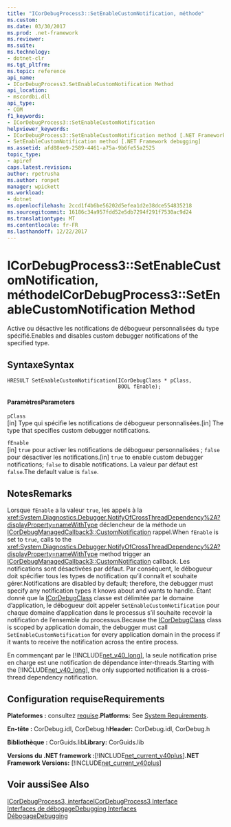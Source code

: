 ```yaml
---
title: "ICorDebugProcess3::SetEnableCustomNotification, méthode"
ms.custom: 
ms.date: 03/30/2017
ms.prod: .net-framework
ms.reviewer: 
ms.suite: 
ms.technology:
- dotnet-clr
ms.tgt_pltfrm: 
ms.topic: reference
api_name:
- ICorDebugProcess3.SetEnableCustomNotification Method
api_location:
- mscordbi.dll
api_type:
- COM
f1_keywords:
- ICorDebugProcess3::SetEnableCustomNotification
helpviewer_keywords:
- ICorDebugProcess3::SetEnableCustomNotification method [.NET Framework debugging]
- SetEnableCustomNotification method [.NET Framework debugging]
ms.assetid: afd88ee9-2589-4461-a75a-9b6fe55a2525
topic_type:
- apiref
caps.latest.revision: 
author: rpetrusha
ms.author: ronpet
manager: wpickett
ms.workload:
- dotnet
ms.openlocfilehash: 2ccd1f4b6be56202d5efea1d2e38dce554835218
ms.sourcegitcommit: 16186c34a957fdd52e5db7294f291f7530ac9d24
ms.translationtype: MT
ms.contentlocale: fr-FR
ms.lasthandoff: 12/22/2017
---
```

# <a name="icordebugprocess3setenablecustomnotification-method"></a><span data-ttu-id="c825e-102">ICorDebugProcess3::SetEnableCustomNotification, méthode</span><span class="sxs-lookup"><span data-stu-id="c825e-102">ICorDebugProcess3::SetEnableCustomNotification Method</span></span>
<span data-ttu-id="c825e-103">Active ou désactive les notifications de débogueur personnalisées du type spécifié.</span><span class="sxs-lookup"><span data-stu-id="c825e-103">Enables and disables custom debugger notifications of the specified type.</span></span>  
  
## <a name="syntax"></a><span data-ttu-id="c825e-104">Syntaxe</span><span class="sxs-lookup"><span data-stu-id="c825e-104">Syntax</span></span>  
  
```  
HRESULT SetEnableCustomNotification(ICorDebugClass * pClass,  
                                    BOOL fEnable);  
```  
  
#### <a name="parameters"></a><span data-ttu-id="c825e-105">Paramètres</span><span class="sxs-lookup"><span data-stu-id="c825e-105">Parameters</span></span>  
 `pClass`  
 <span data-ttu-id="c825e-106">[in] Type qui spécifie les notifications de débogueur personnalisées.</span><span class="sxs-lookup"><span data-stu-id="c825e-106">[in] The type that specifies custom debugger notifications.</span></span>  
  
 `fEnable`  
 <span data-ttu-id="c825e-107">[in] `true` pour activer les notifications de débogueur personnalisées ; `false` pour désactiver les notifications.</span><span class="sxs-lookup"><span data-stu-id="c825e-107">[in] `true` to enable custom debugger notifications; `false` to disable notifications.</span></span> <span data-ttu-id="c825e-108">La valeur par défaut est `false`.</span><span class="sxs-lookup"><span data-stu-id="c825e-108">The default value is `false`.</span></span>  
  
## <a name="remarks"></a><span data-ttu-id="c825e-109">Notes</span><span class="sxs-lookup"><span data-stu-id="c825e-109">Remarks</span></span>  
 <span data-ttu-id="c825e-110">Lorsque `fEnable` a la valeur `true`, les appels à la <xref:System.Diagnostics.Debugger.NotifyOfCrossThreadDependency%2A?displayProperty=nameWithType> déclencheur de la méthode un [ICorDebugManagedCallback3::CustomNotification](../../../../docs/framework/unmanaged-api/debugging/icordebugmanagedcallback3-customnotification-method.md) rappel.</span><span class="sxs-lookup"><span data-stu-id="c825e-110">When `fEnable` is set to `true`, calls to the <xref:System.Diagnostics.Debugger.NotifyOfCrossThreadDependency%2A?displayProperty=nameWithType> method trigger an [ICorDebugManagedCallback3::CustomNotification](../../../../docs/framework/unmanaged-api/debugging/icordebugmanagedcallback3-customnotification-method.md) callback.</span></span> <span data-ttu-id="c825e-111">Les notifications sont désactivées par défaut. Par conséquent, le débogueur doit spécifier tous les types de notification qu’il connaît et souhaite gérer.</span><span class="sxs-lookup"><span data-stu-id="c825e-111">Notifications are disabled by default; therefore, the debugger must specify any notification types it knows about and wants to handle.</span></span> <span data-ttu-id="c825e-112">Étant donné que la [ICorDebugClass](../../../../docs/framework/unmanaged-api/debugging/icordebug-interface.md) classe est délimitée par le domaine d’application, le débogueur doit appeler `SetEnableCustomNotification` pour chaque domaine d’application dans le processus s’il souhaite recevoir la notification de l’ensemble du processus.</span><span class="sxs-lookup"><span data-stu-id="c825e-112">Because the [ICorDebugClass](../../../../docs/framework/unmanaged-api/debugging/icordebug-interface.md) class is scoped by application domain, the debugger must call `SetEnableCustomNotification` for every application domain in the process if it wants to receive the notification across the entire process.</span></span>  
  
 <span data-ttu-id="c825e-113">En commençant par le [!INCLUDE[net_v40_long](../../../../includes/net-v40-long-md.md)], la seule notification prise en charge est une notification de dépendance inter-threads.</span><span class="sxs-lookup"><span data-stu-id="c825e-113">Starting with the [!INCLUDE[net_v40_long](../../../../includes/net-v40-long-md.md)], the only supported notification is a cross-thread dependency notification.</span></span>  
  
## <a name="requirements"></a><span data-ttu-id="c825e-114">Configuration requise</span><span class="sxs-lookup"><span data-stu-id="c825e-114">Requirements</span></span>  
 <span data-ttu-id="c825e-115">**Plateformes :** consultez [requise](../../../../docs/framework/get-started/system-requirements.md).</span><span class="sxs-lookup"><span data-stu-id="c825e-115">**Platforms:** See [System Requirements](../../../../docs/framework/get-started/system-requirements.md).</span></span>  
  
 <span data-ttu-id="c825e-116">**En-tête :** CorDebug.idl, CorDebug.h</span><span class="sxs-lookup"><span data-stu-id="c825e-116">**Header:** CorDebug.idl, CorDebug.h</span></span>  
  
 <span data-ttu-id="c825e-117">**Bibliothèque :** CorGuids.lib</span><span class="sxs-lookup"><span data-stu-id="c825e-117">**Library:** CorGuids.lib</span></span>  
  
 <span data-ttu-id="c825e-118">**Versions du .NET framework :**[!INCLUDE[net_current_v40plus](../../../../includes/net-current-v40plus-md.md)]</span><span class="sxs-lookup"><span data-stu-id="c825e-118">**.NET Framework Versions:** [!INCLUDE[net_current_v40plus](../../../../includes/net-current-v40plus-md.md)]</span></span>  
  
## <a name="see-also"></a><span data-ttu-id="c825e-119">Voir aussi</span><span class="sxs-lookup"><span data-stu-id="c825e-119">See Also</span></span>  
 [<span data-ttu-id="c825e-120">ICorDebugProcess3, interface</span><span class="sxs-lookup"><span data-stu-id="c825e-120">ICorDebugProcess3 Interface</span></span>](../../../../docs/framework/unmanaged-api/debugging/icordebugprocess3-interface.md)  
 [<span data-ttu-id="c825e-121">Interfaces de débogage</span><span class="sxs-lookup"><span data-stu-id="c825e-121">Debugging Interfaces</span></span>](../../../../docs/framework/unmanaged-api/debugging/debugging-interfaces.md)  
 [<span data-ttu-id="c825e-122">Débogage</span><span class="sxs-lookup"><span data-stu-id="c825e-122">Debugging</span></span>](../../../../docs/framework/unmanaged-api/debugging/index.md)
